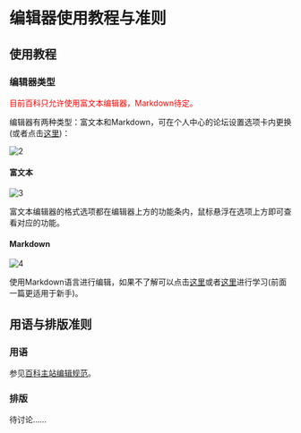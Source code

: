 # 编辑器使用教程与准则

## 使用教程

### 编辑器类型
<span style="color:red;">目前百科只允许使用富文本编辑器，Markdown待定。</span>

编辑器有两种类型：富文本和Markdown，可在个人中心的论坛设置选项卡内更换(或者点击[这里](http://bbs.mcmod.cn/home.php?mod=spacecp&ac=profile&op=info))：

![2](https://cloud.githubusercontent.com/assets/5229241/14761416/6a0b0eac-0993-11e6-9bb5-d46a11a04de3.jpg)

#### 富文本

![3](https://cloud.githubusercontent.com/assets/5229241/14761414/681670be-0993-11e6-9689-89bd41e13b2e.jpg)

富文本编辑器的格式选项都在编辑器上方的功能条内，鼠标悬浮在选项上方即可查看对应的功能。

#### Markdown

![4](https://cloud.githubusercontent.com/assets/5229241/14761415/68ffb4c2-0993-11e6-9fca-8a9cd8f0a02e.jpg)

使用Markdown语言进行编辑，如果不了解可以点击[这里](http://younghz.github.io/Markdown/)或者[这里](https://coding.net/help/doc/project/markdown.html)进行学习(前面一篇更适用于新手)。

## 用语与排版准则

### 用语

参见[百科主站编辑规范](https://bbs.mcmod.cn/thread-646-1-1.html)。

### 排版

待讨论……
